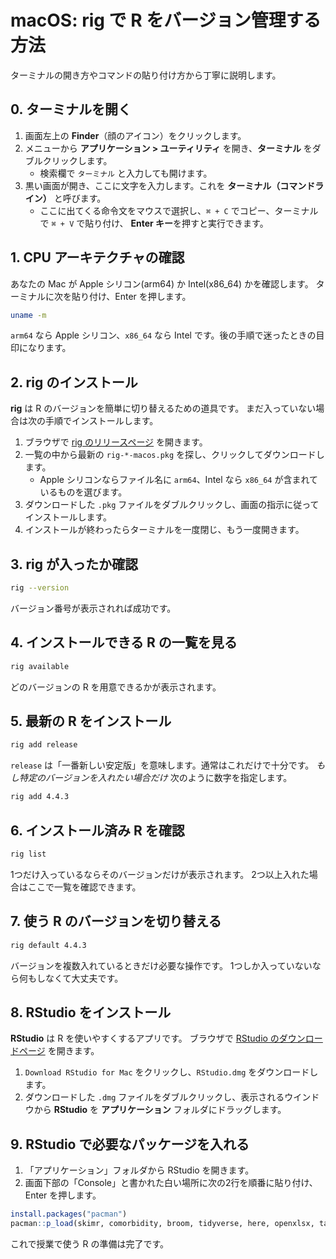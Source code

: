 # macOS: rig で R をバージョン管理する方法

ターミナルの開き方やコマンドの貼り付け方から丁寧に説明します。

## 0. ターミナルを開く

1. 画面左上の **Finder**（顔のアイコン）をクリックします。
2. メニューから **アプリケーション > ユーティリティ** を開き、**ターミナル** をダブルクリックします。
   - 検索欄で `ターミナル` と入力しても開けます。
3. 黒い画面が開き、ここに文字を入力します。これを **ターミナル（コマンドライン）** と呼びます。
   - ここに出てくる命令文をマウスで選択し、`⌘ + C` でコピー、ターミナルで `⌘ + V` で貼り付け、
     **Enter キー**を押すと実行できます。

## 1. CPU アーキテクチャの確認

あなたの Mac が Apple シリコン(arm64) か Intel(x86_64) かを確認します。
ターミナルに次を貼り付け、Enter を押します。

```bash
uname -m
```

`arm64` なら Apple シリコン、`x86_64` なら Intel です。後の手順で迷ったときの目印になります。

## 2. rig のインストール

**rig** は R のバージョンを簡単に切り替えるための道具です。
まだ入っていない場合は次の手順でインストールします。

1. ブラウザで [rig のリリースページ](https://github.com/r-lib/rig/releases) を開きます。
2. 一覧の中から最新の `rig-*-macos.pkg` を探し、クリックしてダウンロードします。
   - Apple シリコンならファイル名に `arm64`、Intel なら `x86_64` が含まれているものを選びます。
3. ダウンロードした `.pkg` ファイルをダブルクリックし、画面の指示に従ってインストールします。
4. インストールが終わったらターミナルを一度閉じ、もう一度開きます。

## 3. rig が入ったか確認

```bash
rig --version
```

バージョン番号が表示されれば成功です。

## 4. インストールできる R の一覧を見る

```bash
rig available
```

どのバージョンの R を用意できるかが表示されます。

## 5. 最新の R をインストール

```bash
rig add release
```

`release` は「一番新しい安定版」を意味します。通常はこれだけで十分です。
*もし特定のバージョンを入れたい場合だけ* 次のように数字を指定します。

```bash
rig add 4.4.3
```

## 6. インストール済み R を確認

```bash
rig list
```

1つだけ入っているならそのバージョンだけが表示されます。
2つ以上入れた場合はここで一覧を確認できます。

## 7. 使う R のバージョンを切り替える

```bash
rig default 4.4.3
```

バージョンを複数入れているときだけ必要な操作です。
1つしか入っていないなら何もしなくて大丈夫です。

## 8. RStudio をインストール

**RStudio** は R を使いやすくするアプリです。
ブラウザで [RStudio のダウンロードページ](https://posit.co/download/rstudio-desktop/) を開きます。

1. `Download RStudio for Mac` をクリックし、`RStudio.dmg` をダウンロードします。
2. ダウンロードした `.dmg` ファイルをダブルクリックし、表示されるウインドウから **RStudio** を **アプリケーション** フォルダにドラッグします。

## 9. RStudio で必要なパッケージを入れる

1. 「アプリケーション」フォルダから RStudio を開きます。
2. 画面下部の「Console」と書かれた白い場所に次の2行を順番に貼り付け、Enter を押します。

```r
install.packages("pacman")
pacman::p_load(skimr, comorbidity, broom, tidyverse, here, openxlsx, tableone)
```

これで授業で使う R の準備は完了です。
